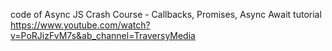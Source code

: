 code of Async JS Crash Course - Callbacks, Promises, Async Await tutorial
https://www.youtube.com/watch?v=PoRJizFvM7s&ab_channel=TraversyMedia
